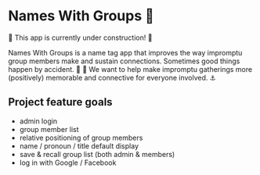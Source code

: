 # Names With Groups :name_badge:
:construction: This app is currently under construction! :construction:

Names With Groups is a name tag app that improves the way impromptu group members make and sustain connections. Sometimes good things happen by accident. :stars: :rainbow: We want to help make impromptu gatherings more (positively) memorable and connective for everyone involved. :anchor:


## Project feature goals
* admin login
* group member list
* relative positioning of group members
* name / pronoun / title default display
* save & recall group list (both admin & members)
* log in with Google / Facebook